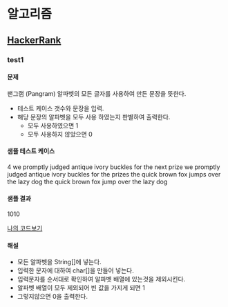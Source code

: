 # 알고리즘

## [HackerRank](https://www.hackerrank.com/)

### test1 
#### 문제
팬그램 (Pangram)
알파벳의 모든 글자를 사용하여 만든 문장을 뜻한다.
- 테스트 케이스 갯수와 문장을 입력.
- 해당 문장의 알파벳을 모두 사용 하였는지 판별하여 출력한다.
	- 모두 사용하였으면 1
	- 모두 사용하지 않았으면 0

#### 샘플 테스트 케이스
4
we promptly judged antique ivory buckles for the next prize
we promptly judged antique ivory buckles for the prizes
the quick brown fox jumps over the lazy dog
the quick brown fox jump over the lazy dog


#### 샘플 결과
1010

[나의 코드보기](https://github.com/cyr9210/algorithm-study/blob/master/HackerRank-test/src/test.java)

#### 해설
- 모든 알파벳을 String[]에 넣는다.
- 입력한 문자에 대하여 char[]을 만들어 넣는다.
- 입력문자를 순서대로 확인하여 알파벳 배열에 있는것을 제외시킨다.
- 알파벳 배열이 모두 제외되어 빈 값을 가지게 되면 1
- 그렇지않으면 0을 출력한다.

